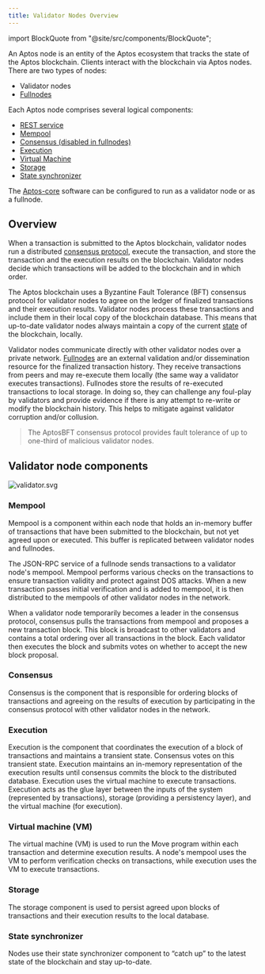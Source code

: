 ```yaml
---
title: Validator Nodes Overview
---
```


import BlockQuote from "@site/src/components/BlockQuote";

An Aptos node is an entity of the Aptos ecosystem that tracks the state of the Aptos blockchain. Clients interact with the blockchain via Aptos nodes. There are two types of nodes:

- Validator nodes
- [Fullnodes](./fullnodes.md)

Each Aptos node comprises several logical components:

- [REST service](../reference/glossary.md#rest-service)
- [Mempool](#mempool)
- [Consensus (disabled in fullnodes)](#consensus)
- [Execution](#execution)
- [Virtual Machine](#virtual-machine-vm)
- [Storage](#storage)
- [State synchronizer](#state-synchronizer)

The [Aptos-core](../reference/glossary.md#aptos-core) software can be configured to run as a validator node or as a fullnode.

## Overview

When a transaction is submitted to the Aptos blockchain, validator nodes run a distributed [consensus protocol](../reference/glossary.md#consensus-protocol), execute the transaction, and store the transaction and the execution results on the blockchain. Validator nodes decide which transactions will be added to the blockchain and in which order.

The Aptos blockchain uses a Byzantine Fault Tolerance (BFT) consensus protocol for validator nodes to agree on the ledger of finalized transactions and their execution results. Validator nodes process these transactions and include them in their local copy of the blockchain database. This means that up-to-date validator nodes always maintain a copy of the current [state](../reference/glossary.md#state) of the blockchain, locally.

Validator nodes communicate directly with other validator nodes over a private network. [Fullnodes](./fullnodes.md) are an external validation and/or dissemination resource for the finalized transaction history. They receive transactions from peers and may re-execute them locally (the same way a validator executes transactions). Fullnodes store the results of re-executed transactions to local storage. In doing so, they can challenge any foul-play by validators and provide evidence if there is any attempt to re-write or modify the blockchain history. This helps to mitigate against validator corruption and/or collusion.

<BlockQuote type="info">
The AptosBFT consensus protocol provides fault tolerance of up to one-third of malicious validator nodes.
</BlockQuote>

## Validator node components

![validator.svg](../../static/img/docs/validator.svg)

### Mempool

Mempool is a component within each node that holds an in-memory buffer of transactions that have been submitted to the blockchain, but not yet agreed upon or executed. This buffer is replicated between validator nodes and fullnodes.

The JSON-RPC service of a fullnode sends transactions to a validator node's mempool. Mempool performs various checks on the transactions to ensure transaction validity and protect against DOS attacks. When a new transaction passes initial verification and is added to mempool, it is then distributed to the mempools of other validator nodes in the network.

When a validator node temporarily becomes a leader in the consensus protocol, consensus pulls the transactions from mempool and proposes a new transaction block. This block is broadcast to other validators and contains a total ordering over all transactions in the block. Each validator then executes the block and submits votes on whether to accept the new block proposal.

### Consensus

Consensus is the component that is responsible for ordering blocks of transactions and agreeing on the results of execution by participating in the consensus protocol with other validator nodes in the network.

### Execution

Execution is the component that coordinates the execution of a block of transactions and maintains a transient state. Consensus votes on this transient state. Execution maintains an in-memory representation of the execution results until consensus commits the block to the distributed database. Execution uses the virtual machine to execute transactions. Execution acts as the glue layer between the inputs of the system (represented by transactions), storage (providing a persistency layer), and the virtual machine (for execution).

### Virtual machine (VM)

The virtual machine (VM) is used to run the Move program within each transaction and determine execution results. A node's mempool uses the VM to perform verification checks on transactions, while execution uses the VM to execute transactions.

### Storage

The storage component is used to persist agreed upon blocks of transactions and their execution results to the local database.

### State synchronizer

Nodes use their state synchronizer component to “catch up” to the latest state of the blockchain and stay up-to-date.
